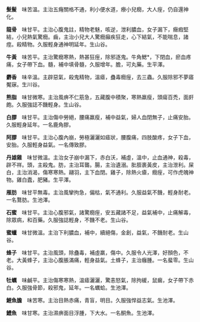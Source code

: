 **髮髲**　味苦溫。主治五癃關格不通，利小便水道，療小兒癇，大人痓，仍自還神化。

**龍骨**　味甘平。主治心腹鬼註，精物老魅，咳逆，泄利膿血，女子漏下，癥瘕堅結，小兒熱氣驚癇。齒，主治小兒大人驚癇癲疾狂走，心下結氣，不能喘息，諸痙。殺精物。久服輕身通神明延年。生山谷。

**牛黃**　味苦平。主治驚癇寒熱，熱甚狂痓，除邪逐鬼。牛角鰓*，下閉血，瘀血疼痛，女子帶下血。髓，補中填骨髓，久服增年。膽，可丸藥。生平澤。

**麝香**　味辛溫。主辟惡氣，殺鬼精物，溫瘧，蠱毒癇痓，去三蟲。久服除邪不夢寤魘寐。生川谷。

**熊脂**　味甘微寒。主治風痹不仁筋急，五藏腹中積聚，寒熱羸瘦，頭瘍百禿，面皯皰。久服強誌不饑輕身。生山谷。

**白膠**　味甘平。主治傷中勞絕，腰痛羸瘦，補中益氣，婦人血閉無子，止痛安胎。久服輕身延年。一名鹿角膠。

**阿膠**　味甘平。主治心腹內崩，勞極灑灑如瘧狀，腰腹痛，四肢酸疼，女子下血，安胎。久服輕身益氣。一名傳致膠。

**丹雄雞**　味甘微溫。主治女子崩中漏下，赤白沃，補虛，溫中，止血通神，殺毒，辟不祥。頭，主殺鬼。肪，主治耳聾。腸，主治遺溺。肶胵裹黃皮，主治泄利。屎白，主治消渴，傷寒寒熱。翮羽，主下血閉。雞子，除熱火瘡，癇痓，可作虎魄神物。雞白蠹，肥豬。生平澤。

**雁肪**　味甘平無毒。主治風攣拘急，偏枯，氣不通利。久服益氣不饑，輕身耐老。一名鶩肪。生池澤。

**石蜜**　味甘平。主治心腹邪氣，諸驚癇痓，安五藏諸不足，益氣補中，止痛解毒，除眾病，和百藥。久服強誌輕身，不饑不老。生山谷。

**蜜蠟**　味甘微溫。主治下利膿血，補中，續絕傷，金創，益氣，不饑耐老。生山谷。

**蜂子**　味甘平。主治風頭，除蠱毒，補虛羸，傷中。久服令人光澤，好顏色，不老。大黃蜂子，主治心腹脹滿痛，輕身益氣。土蜂子，主治癰腫。一名蜚零。生山谷。

**牡蠣**　味鹹平。主治傷寒寒熱，溫瘧灑灑，驚恚怒氣，除拘緩，鼠瘺，女子帶下赤白。久服強骨節，殺邪鬼，延年。一名蠣蛤。生池澤。

**鯉魚膽**　味苦寒。主治目熱赤痛，青盲，明目。久服強悍益志氣。生池澤。

**鱧魚**　味甘寒。主治濕痹面目浮腫，下大水。一名酮魚。生池澤。